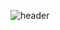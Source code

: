 ![header](https://capsule-render.vercel.app/api?type=waving&&color=timeGradient&height=300&section=header&text=Sohyeon%20Github&fontSize=90&animation=twinkling)
